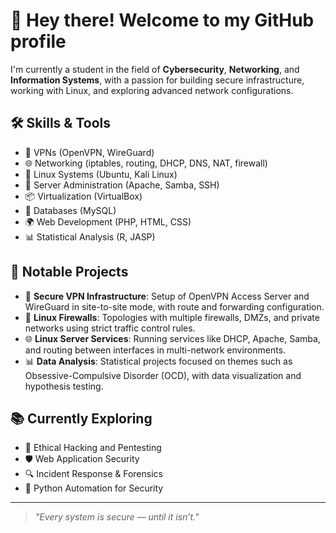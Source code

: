 # 👋 Hey there! Welcome to my GitHub profile

I'm currently a student in the field of **Cybersecurity**, **Networking**, and **Information Systems**, with a passion for building secure infrastructure, working with Linux, and exploring advanced network configurations.

## 🛠️ Skills & Tools

- 🔐 VPNs (OpenVPN, WireGuard)
- 🌐 Networking (iptables, routing, DHCP, DNS, NAT, firewall)
- 🐧 Linux Systems (Ubuntu, Kali Linux)
- 🧱 Server Administration (Apache, Samba, SSH)
- 📦 Virtualization (VirtualBox)
- 💾 Databases (MySQL)
- 🌍 Web Development (PHP, HTML, CSS)
- 📊 Statistical Analysis (R, JASP)

## 🚧 Notable Projects

- 🔧 **Secure VPN Infrastructure**: Setup of OpenVPN Access Server and WireGuard in site-to-site mode, with route and forwarding configuration.
- 🧱 **Linux Firewalls**: Topologies with multiple firewalls, DMZs, and private networks using strict traffic control rules.
- 🌐 **Linux Server Services**: Running services like DHCP, Apache, Samba, and routing between interfaces in multi-network environments.
- 📊 **Data Analysis**: Statistical projects focused on themes such as Obsessive-Compulsive Disorder (OCD), with data visualization and hypothesis testing.

## 📚 Currently Exploring

- 🧠 Ethical Hacking and Pentesting
- 🛡️ Web Application Security
- 🔍 Incident Response & Forensics
- 🐍 Python Automation for Security

---

> *"Every system is secure — until it isn’t."*
